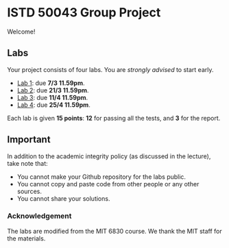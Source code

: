 ISTD 50043 Group Project
===========

Welcome!

## Labs
Your project consists of four labs. You are *strongly advised* to start early.  

* [Lab 1](lab1.md): due **7/3 11.59pm**.
* [Lab 2](lab2.md): due **21/3 11.59pm**.
* [Lab 3](lab3.md): due **11/4 11.59pm**. 
* [Lab 4](lab4.md): due **25/4 11.59pm**. 

Each lab is given **15 points**: **12** for passing all the tests, and **3** for the report. 

## Important
In addition to the academic integrity policy (as discussed in the lecture), take note that: 
* You cannot make your Github repository for the labs public. 
* You cannot copy and paste code from other people or any other sources. 
* You cannot share your solutions.  


### Acknowledgement
The labs are modified from the MIT 6830 course. We thank the MIT staff for the materials.  
